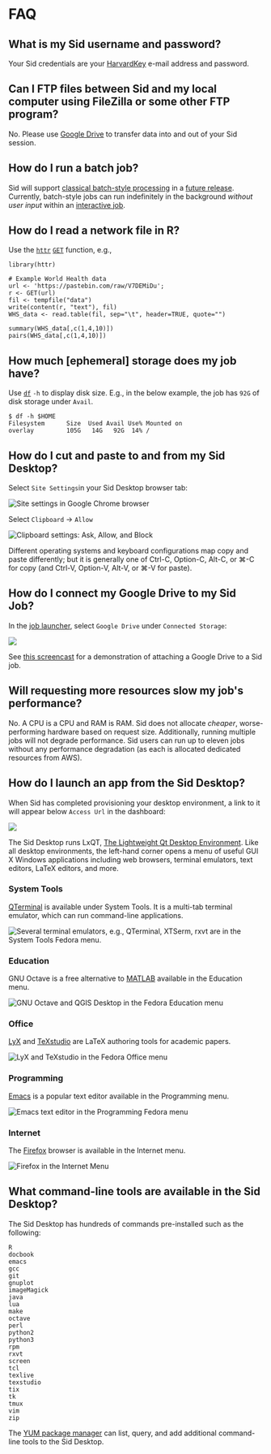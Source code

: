 # FAQ

## What is my Sid username and password?

Your Sid credentials are your [HarvardKey](https://key.harvard.edu) e-mail address and password.

## Can I FTP files between Sid and my local computer using FileZilla or some other FTP program?

No.  Please use [Google Drive](http://drive.google.com) to transfer data into and out of your Sid session.

## How do I run a batch job?

Sid will support [classical batch-style processing](https://en.wikipedia.org/wiki/Batch_processing) in a [future release](https://github.com/hmdc/sid/issues?utf8=✓&q=is%3Aissue+is%3Aopen++batch).  Currently, batch-style jobs can run indefinitely in the background _without user input_ within an [interactive job](https://www.sid.hmdc.harvard.edu/vmSelectDedicated).

## How do I read a network file in R?

Use the [`httr`](https://www.rdocumentation.org/packages/httr/versions/1.4.1) [`GET`](https://www.rdocumentation.org/packages/httr/versions/1.4.1/topics/GET) function, e.g.,

```
library(httr)

# Example World Health data
url <- 'https://pastebin.com/raw/V7DEMiDu';
r <- GET(url)
fil <- tempfile("data")
write(content(r, "text"), fil)
WHS_data <- read.table(fil, sep="\t", header=TRUE, quote="")

summary(WHS_data[,c(1,4,10)])
pairs(WHS_data[,c(1,4,10)])
```

## How much \[ephemeral\] storage does my job have?

Use [`df`](https://linux.die.net/man/1/df) `-h` to display disk size. E.g., in the below example, the job has `92G` of disk storage under `Avail`.

```
$ df -h $HOME
Filesystem      Size  Used Avail Use% Mounted on
overlay         105G   14G   92G  14% /
```

## How do I cut and paste to and from my Sid Desktop?

Select `Site Settings`in your Sid Desktop browser tab:

![Site settings in Google Chrome browser](.gitbook/assets/screen-shot-2019-11-05-at-12.50.21-pm.png)

Select `Clipboard` -&gt; `Allow`

![Clipboard settings: Ask, Allow, and Block](.gitbook/assets/screen-shot-2019-11-05-at-11.18.57-am.png)

Different operating systems and keyboard configurations map copy and paste differently; but it is generally one of Ctrl-C, Option-C, Alt-C, or ⌘-C for copy \(and Ctrl-V, Option-V, Alt-V, or ⌘-V for paste\).

## How do I connect my Google Drive to my Sid Job?

In the [job launcher](https://www.sid.hmdc.harvard.edu/vmSelectDedicated), select `Google Drive` under `Connected Storage`:

![](.gitbook/assets/screen-shot-2019-11-08-at-2.07.40-pm.png)

See [this screencast](https://d.pr/v/adp0tJ) for a demonstration of attaching a Google Drive to a Sid job.

## Will requesting more resources slow my job's performance?

No.  A CPU is a CPU and RAM is RAM.  Sid does not allocate _cheaper_, worse-performing hardware based on request size.  Additionally, running multiple jobs will not degrade performance.  Sid users can run up to eleven jobs without any performance degradation \(as each is allocated dedicated resources from AWS\).

## How do I launch an app from the Sid Desktop?

When Sid has completed provisioning your desktop environment, a link to it will appear below `Access Url` in the dashboard:

![](.gitbook/assets/screen-shot-2019-11-19-at-12.51.07-pm.png)

The Sid Desktop runs LxQT, [The Lightweight Qt Desktop Environment](https://lxqt.org/).  Like all desktop environments, the left-hand corner opens a menu of useful GUI X Windows applications including web browsers, terminal emulators, text editors, LaTeX editors, and more.

### System Tools

[QTerminal](http://manpages.ubuntu.com/manpages/bionic/en/man1/qterminal.1.html) is available under System Tools.  It is a multi-tab terminal emulator, which can run command-line applications.

![Several terminal emulators, e.g., QTerminal, XTSerm, rxvt are in the System Tools Fedora menu.](.gitbook/assets/screen-shot-2019-11-19-at-12.27.27-pm-system-tools.png)

### Education

GNU Octave is a free alternative to [MATLAB](https://www.mathworks.com/products/matlab.html) available in the Education menu.

![GNU Octave and QGIS Desktop in the Fedora Education menu](.gitbook/assets/screen-shot-2019-11-19-at-12.27.27-pm-educations__octave-grass-gis-qgis_desktop__saga-gis.png)

### Office

[LyX](https://www.lyx.org) and [TeXstudio](www.texstudio.org) are LaTeX authoring tools for academic papers.

![LyX and TeXstudio in the Fedora Office menu](.gitbook/assets/screen-shot-2019-11-19-at-12.27.27-pm-office-lyx-and-textstudio.png)

### Programming

[Emacs](https://www.gnu.org/software/emacs/) is a popular text editor available in the Programming menu.

![Emacs text editor in the Programming Fedora menu](.gitbook/assets/screen-shot-2019-11-19-at-12.27.27-pm-programming-emacs.png)

### Internet

The [Firefox](https://www.mozilla.org/en-US/firefox/) browser is available in the Internet menu.

![Firefox in the Internet Menu](.gitbook/assets/screen-shot-2019-11-19-at-12.45.54-pm__internet_firefox-and-xpra.png)

## What command-line tools are available in the Sid Desktop?

The Sid Desktop has hundreds of commands pre-installed such as the following:

```text
R
docbook
emacs
gcc
git
gnuplot
imageMagick
java
lua
make
octave
perl
python2
python3
rpm
rxvt
screen
tcl
texlive
texstudio
tix
tk
tmux
vim
zip
```

The [YUM package manager](http://yum.baseurl.org/) can list, query, and add additional command-line tools to the Sid Desktop. 

